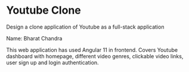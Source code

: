 # Youtube Clone
Design a clone application of Youtube as a full-stack application

Name: Bharat Chandra

This web application has used Angular 11 in frontend. Covers Youtube dashboard with homepage, different video genres, clickable video links, user sign up and login authentication.

